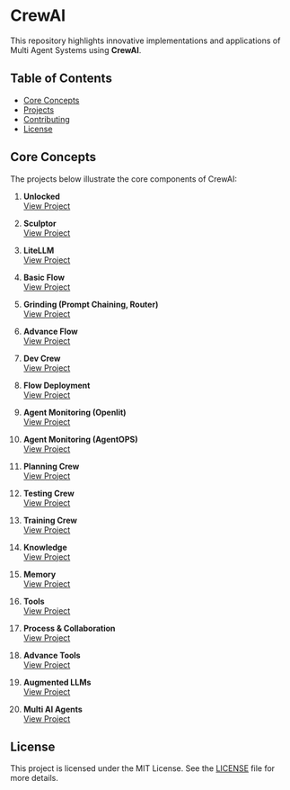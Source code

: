 # CrewAI

This repository highlights innovative implementations and applications of Multi Agent Systems using **CrewAI**.

## Table of Contents

- [Core Concepts](#core-concepts)
- [Projects](#projects)
- [Contributing](#contributing)
- [License](#license)

## Core Concepts

The projects below illustrate the core components of CrewAI:

1. **Unlocked**  
   [View Project](https://github.com/EngineerAbdulQadir/CrewAI/tree/main/Gauge/01%20-%20Unlocked/uv-helloworld)

2. **Sculptor**  
   [View Project](https://github.com/EngineerAbdulQadir/CrewAI/tree/main/Gauge/02%20-%20Sculptor/uv-project)

3. **LiteLLM**  
   [View Project](https://github.com/EngineerAbdulQadir/CrewAI/tree/main/Gauge/03%20-%20LiteLLM/litellm-project)

4. **Basic Flow**  
   [View Project](https://github.com/EngineerAbdulQadir/CrewAI/tree/main/Gauge/04%20-%20Basic%20Flow/crew_flow)

5. **Grinding (Prompt Chaining, Router)**  
   [View Project](https://github.com/EngineerAbdulQadir/CrewAI/tree/main/Gauge/05%20-%20Grinding%20(Prompt%20Chaining%2C%20Router)/grinding)

6. **Advance Flow**  
   [View Project]()

7. **Dev Crew**  
   [View Project](https://github.com/EngineerAbdulQadir/CrewAI/tree/main/Gauge/07%20-%20Dev%20Crew)

8. **Flow Deployment**  
   [View Project](https://github.com/EngineerAbdulQadir/CrewAI/tree/main/Gauge/08%20-%20Flow%20Deployment/deploy)

9. **Agent Monitoring (Openlit)**  
   [View Project](https://github.com/EngineerAbdulQadir/CrewAI/tree/main/Gauge/09%20-%20Agent%20Monitoring%20(Openlit)/monitoring)

10. **Agent Monitoring (AgentOPS)**  
    [View Project](https://github.com/EngineerAbdulQadir/CrewAI/tree/main/Gauge/10%20-%20Agent%20Monitoring%20(AgentOps)/monitoring)

11. **Planning Crew**  
    [View Project](https://github.com/EngineerAbdulQadir/CrewAI/tree/main/Gauge/11%20-%20Planning%20Crew)

12. **Testing Crew**  
    [View Project](https://github.com/EngineerAbdulQadir/CrewAI/tree/main/Gauge/12%20-%20Testing%20Crew)

13. **Training Crew**  
    [View Project](https://github.com/EngineerAbdulQadir/CrewAI/tree/main/Gauge/13%20-%20Training%20Crew)

14. **Knowledge**  
    [View Project](https://github.com/EngineerAbdulQadir/CrewAI/tree/main/Gauge/14%20-%20Knowledge)

15. **Memory**  
    [View Project](https://github.com/EngineerAbdulQadir/CrewAI/tree/main/Gauge/15%20-%20Memory)

16. **Tools**  
    [View Project](https://github.com/EngineerAbdulQadir/CrewAI/tree/main/Gauge/16%20-%20Tools)

17. **Process & Collaboration**  
    [View Project](https://github.com/EngineerAbdulQadir/CrewAI/tree/main/Gauge/17%20-%20Process%20%26%20Collaboration)

18. **Advance Tools**  
    [View Project](https://github.com/EngineerAbdulQadir/CrewAI/tree/main/Gauge/18%20-%20Advanced%20Tools)

19. **Augmented LLMs**  
    [View Project]()

20. **Multi AI Agents**  
    [View Project](https://github.com/EngineerAbdulQadir/CrewAI/tree/main/Gauge/20%20-%20Multi%20AI%20Agents)

## License

This project is licensed under the MIT License. See the [LICENSE](LICENSE) file for more details.
